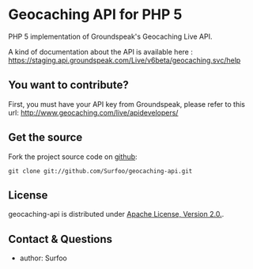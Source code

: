 Geocaching API for PHP 5
========================

PHP 5 implementation of Groundspeak's Geocaching Live API.

A kind of documentation about the API is available here : https://staging.api.groundspeak.com/Live/v6beta/geocaching.svc/help

You want to contribute?
-----------------------

First, you must have your API key from Groundspeak, please refer to this url: http://www.geocaching.com/live/apidevelopers/

Get the source
--------------

Fork the project source code on [github](https://github.com/Surfoo/geocaching-api):

    git clone git://github.com/Surfoo/geocaching-api.git

License
-------

geocaching-api is distributed under [Apache License, Version 2.0.](http://www.apache.org/licenses/LICENSE-2.0).

Contact & Questions
-------------------

- author: Surfoo <surfooo at gmail dot com>
